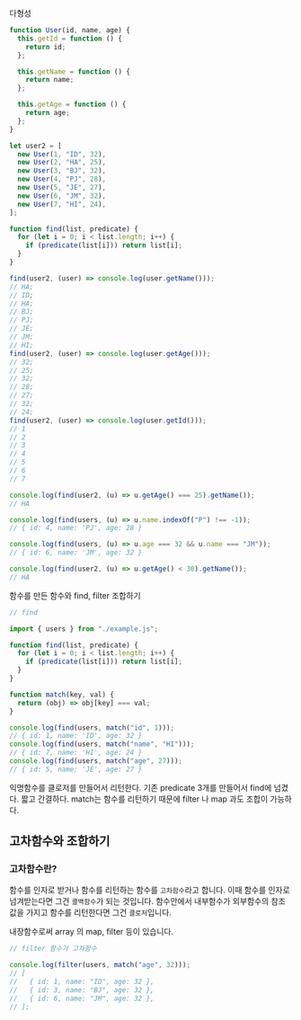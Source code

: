 다형성

```js
function User(id, name, age) {
  this.getId = function () {
    return id;
  };

  this.getName = function () {
    return name;
  };

  this.getAge = function () {
    return age;
  };
}

let user2 = [
  new User(1, "ID", 32),
  new User(2, "HA", 25),
  new User(3, "BJ", 32),
  new User(4, "PJ", 28),
  new User(5, "JE", 27),
  new User(6, "JM", 32),
  new User(7, "HI", 24),
];

function find(list, predicate) {
  for (let i = 0; i < list.length; i++) {
    if (predicate(list[i])) return list[i];
  }
}

find(user2, (user) => console.log(user.getName()));
// HA;
// ID;
// HA;
// BJ;
// PJ;
// JE;
// JM;
// HI;
find(user2, (user) => console.log(user.getAge()));
// 32;
// 25;
// 32;
// 28;
// 27;
// 32;
// 24;
find(user2, (user) => console.log(user.getId()));
// 1
// 2
// 3
// 4
// 5
// 6
// 7

console.log(find(user2, (u) => u.getAge() === 25).getName());
// HA

console.log(find(users, (u) => u.name.indexOf("P") !== -1));
// { id: 4, name: 'PJ', age: 28 }

console.log(find(users, (u) => u.age === 32 && u.name === "JM"));
// { id: 6, name: 'JM', age: 32 }

console.log(find(user2, (u) => u.getAge() < 30).getName());
// HA
```

함수를 만든 함수와 find, filter 조합하기

```js
// find

import { users } from "./example.js";

function find(list, predicate) {
  for (let i = 0; i < list.length; i++) {
    if (predicate(list[i])) return list[i];
  }
}

function match(key, val) {
  return (obj) => obj[key] === val;
}

console.log(find(users, match("id", 1)));
// { id: 1, name: 'ID', age: 32 }
console.log(find(users, match("name", "HI")));
// { id: 7, name: 'HI', age: 24 }
console.log(find(users, match("age", 27)));
// { id: 5, name: 'JE', age: 27 }
```

익명함수를 클로저를 만들어서 리턴한다.
기존 predicate 3개를 만들어서 find에 넘겼다. 짧고 간결하다.
match는 함수를 리턴하기 때문에 filter 나 map 과도 조합이 가능하다.

## 고차함수와 조합하기

### 고차함수란?

함수를 인자로 받거나 함수를 리턴하는 함수를 `고차함수`라고 합니다.
이때 함수를 인자로 넘겨받는다면 그건 `콜백함수`가 되는 것입니다.
함수안에서 내부함수가 외부함수의 참조값을 가지고 함수를 리턴한다면 그건 `클로저`입니다.

내장함수로써 array 의 map, filter 등이 있습니다.

```js
// filter 함수가 고차함수

console.log(filter(users, match("age", 32)));
// [
//   { id: 1, name: "ID", age: 32 },
//   { id: 3, name: "BJ", age: 32 },
//   { id: 6, name: "JM", age: 32 },
// ];
```
